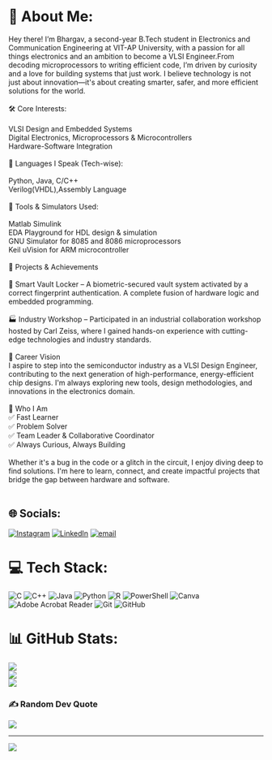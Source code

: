 # 💫 About Me:
Hey there! I’m Bhargav, a second-year B.Tech student in Electronics and Communication Engineering at VIT-AP University, with a passion for all things electronics and an ambition to become a VLSI Engineer.From decoding microprocessors to writing efficient code, I’m driven by curiosity and a love for building systems that just work. I believe technology is not just about innovation—it's about creating smarter, safer, and more efficient solutions for the world.<br><dr><br>🛠️ Core Interests:<br><br>VLSI Design and Embedded Systems<br><dr>Digital Electronics, Microprocessors & Microcontrollers<br><dr>Hardware-Software Integration<br><br>🧠 Languages I Speak (Tech-wise):<br><br>Python, Java, C/C++<br><dr>Verilog(VHDL),Assembly Language <br><br>🧰 Tools & Simulators Used:<br><br>Matlab Simulink<br><dr>EDA Playground for HDL design & simulation<br><dr>GNU Simulator for 8085 and 8086 microprocessors<br><dr>Keil uVision for ARM microcontroller<br><br>🚀 Projects & Achievements<br><br>🔐 Smart Vault Locker – A biometric-secured vault system activated by a correct fingerprint authentication. A complete fusion of hardware logic and embedded programming.<br><br>🏭 Industry Workshop – Participated in an industrial collaboration workshop hosted by Carl Zeiss, where I gained hands-on experience with cutting-edge technologies and industry standards.<br><br>💼 Career Vision<br>I aspire to step into the semiconductor industry as a VLSI Design Engineer, contributing to the next generation of high-performance, energy-efficient chip designs. I'm always exploring new tools, design methodologies, and innovations in the electronics domain.<br><br>🧩 Who I Am<br>✅ Fast Learner<br>✅ Problem Solver<br>✅ Team Leader & Collaborative Coordinator<br>✅ Always Curious, Always Building<br><br>Whether it's a bug in the code or a glitch in the circuit, I enjoy diving deep to find solutions. I'm here to learn, connect, and create impactful projects that bridge the gap between hardware and software.<br><br>


## 🌐 Socials:
[![Instagram](https://img.shields.io/badge/Instagram-%23E4405F.svg?logo=Instagram&logoColor=white)](https://instagram.com/bhargav_0437) [![LinkedIn](https://img.shields.io/badge/LinkedIn-%230077B5.svg?logo=linkedin&logoColor=white)](https://linkedin.com/in/yarra-bhargav) [![email](https://img.shields.io/badge/Email-D14836?logo=gmail&logoColor=white)](mailto:y.bhargav0437@gmail.com) 

# 💻 Tech Stack:
![C](https://img.shields.io/badge/c-%2300599C.svg?style=flat&logo=c&logoColor=white) ![C++](https://img.shields.io/badge/c++-%2300599C.svg?style=flat&logo=c%2B%2B&logoColor=white) ![Java](https://img.shields.io/badge/java-%23ED8B00.svg?style=flat&logo=openjdk&logoColor=white) ![Python](https://img.shields.io/badge/python-3670A0?style=flat&logo=python&logoColor=ffdd54) ![R](https://img.shields.io/badge/r-%23276DC3.svg?style=flat&logo=r&logoColor=white) ![PowerShell](https://img.shields.io/badge/PowerShell-%235391FE.svg?style=flat&logo=powershell&logoColor=white) ![Canva](https://img.shields.io/badge/Canva-%2300C4CC.svg?style=flat&logo=Canva&logoColor=white) ![Adobe Acrobat Reader](https://img.shields.io/badge/Adobe%20Acrobat%20Reader-EC1C24.svg?style=flat&logo=Adobe%20Acrobat%20Reader&logoColor=white) ![Git](https://img.shields.io/badge/git-%23F05033.svg?style=flat&logo=git&logoColor=white) ![GitHub](https://img.shields.io/badge/github-%23121011.svg?style=flat&logo=github&logoColor=white)
# 📊 GitHub Stats:
![](https://github-readme-stats.vercel.app/api?username=Bhargav-23&theme=neon&hide_border=false&include_all_commits=false&count_private=false)<br/>
![](https://nirzak-streak-stats.vercel.app/?user=Bhargav-23&theme=neon&hide_border=false)<br/>
![](https://github-readme-stats.vercel.app/api/top-langs/?username=Bhargav-23&theme=neon&hide_border=false&include_all_commits=false&count_private=false&layout=compact)

### ✍️ Random Dev Quote
![](https://quotes-github-readme.vercel.app/api?type=horizontal&theme=tokyonight)

---
[![](https://visitcount.itsvg.in/api?id=Bhargav-23&icon=0&color=0)](https://visitcount.itsvg.in)

<!-- Proudly created with GPRM ( https://gprm.itsvg.in ) -->
<!-- Proudly created with GPRM ( https://gprm.itsvg.in ) -->
